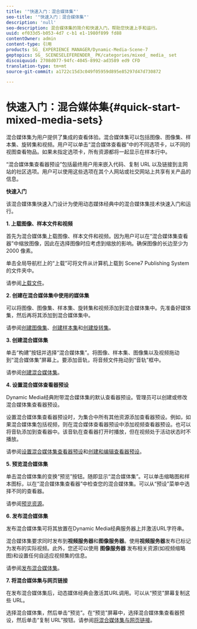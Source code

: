 ```yaml
---
title: '"快速入门：混合媒体集"'
seo-title: '"快速入门：混合媒体集"'
description: 'null'
seo-description: 混合媒体集的简介和快速入门，帮助您快速上手和运行。
uuid: ef033d5-b053-4d7 c-b1 e1-1980f899 fd88
contentOwner: admin
content-type: 引用
products: SG_ EXPERIENCE MANAGER/Dynamic-Media-Scene-7
geptopics: SG_ SCENESELEFERENDER_ PK/categories/mixed_ media_ set
discoiquuid: 2708d077-94fc-4045-8992-ad3589 ed9 CFD
translation-type: tm+mt
source-git-commit: a1722c15d3c049f05959d895e85297d47d730872

---
```



# 快速入门：混合媒体集{#quick-start-mixed-media-sets}

 混合媒体集为用户提供了集成的查看体验。混合媒体集可以包括图像、图像集、样本集、旋转集和视频。用户可以单击“混合媒体查看器”中的不同选项卡，以不同的视图查看物品。如果未指定选项卡，所有资源都将一起显示在样本行中。

“混合媒体集查看器预设”包括最终用户用来嵌入代码、复制 URL 以及链接到主网站的社区选项。用户可以使用这些选项在其个人网站或社交网站上共享有关产品的信息。

**快速入门**

该混合媒体集快速入门设计为使用动态媒体经典中的混合媒体集技术快速入门和运行。

**1. 上载图像、样本文件和视频**

首先为混合媒体集上载图像、样本文件和视频。因为用户可以在“混合媒体集查看器”中缩放图像，因此在选择图像时应考虑到缩放的影响。确保图像的长边至少为 2000 像素。

单击全局导航栏上的“上载”可将文件从计算机上载到 Scene7 Publishing System 的文件夹中。

请参阅[上载文件](uploading-files.md#uploading-your-files)。

**2. 创建在混合媒体集中使用的媒体集**

可以将图像、图像集、样本集、旋转集和视频添加到混合媒体集中。先准备好媒体集，然后再将其添加到混合媒体集中。

请参阅[创建图像集](creating-image-set.md#creating-an-image-set)、[创建样本集](creating-swatch-set.md#creating-a-swatch-set)和[创建旋转集](creating-spin-set.md#creating-a-spin-set)。

**3. 创建混合媒体集**

单击“构建”按钮并选择“混合媒体集”。将图像、样本集、图像集以及视频拖动到“混合媒体集”屏幕上。要添加音轨，将音频文件拖动到“音轨”框中。

请参阅[创建混合媒体集](creating-mixed-media-set.md#creating-a-mixed-media-set)。

**4. 设置混合媒体查看器预设**

Dynamic Media经典附带混合媒体集的默认查看器预设。管理员可以创建或修改混合媒体集查看器预设。

设置混合媒体集查看器预设时，为集合中所有其他资源添加查看器预设。例如，如果混合媒体集包括视频，则在混合媒体查看器预设中添加视频查看器预设。也可以将音轨添加到查看器中。该音轨在查看器打开时播放，但在视频处于活动状态时不播放。

请参阅[设置混合媒体集查看器预设](setting-mixed-media-set-viewer.md#setting-up-a-mixed-media-set-viewer-preset)和[创建和编辑查看器预设](application-setup.md#adding-and-editing-viewer-presets)。

**5. 预览混合媒体集**

单击混合媒体集的变换“预览”按钮。随即显示“混合媒体集”。可以单击缩略图和样本图标，以在“混合媒体集查看器”中检查您的混合媒体集。可以从“预设”菜单中选择不同的查看器。

请参阅[预览资源](previewing-asset.md#previewing-an-asset)。

**6. 发布混合媒体集**

发布混合媒体集可将其放置在Dynamic Media经典服务器上并激活URL字符串。

混合媒体集要求同时发布到&#x200B;**视频服务器**&#x200B;和&#x200B;**图像服务器**。使用&#x200B;**视频服务器**&#x200B;发布已标记为发布的实际视频。此外，您还可以使用 **图像服务器** 发布相关资源(如视频缩略图)和设置任何自适应视频集的信息。

请参阅[发布混合媒体集](publishing-mixed-media-set.md#publishing-a-mixed-media-set)。

**7. 将混合媒体集与网页链接**

在发布混合媒体集后，动态媒体经典会激活其URL调用。可以从“预览”屏幕复制这些 URL。

选择混合媒体集，然后单击“预览”。在“预览”屏幕中，选择混合媒体集查看器预设，然后单击“复制 URL”按钮。请参阅[将混合媒体集与网页链接](linking-mixed-media-set-web.md#linking-a-mixed-media-set-to-a-web-page)。
